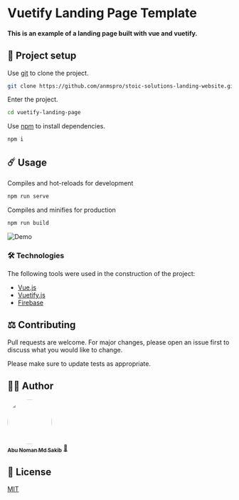 # Vuetify Landing Page Template

#### This is an example of a landing page built with vue and vuetify.

## 🚀 Project setup

Use [git](https://git-scm.com/) to clone the project.

```bash
git clone https://github.com/anmspro/stoic-solutions-landing-website.git
```

Enter the project.

```bash
cd vuetify-landing-page
```

Use [npm](https://www.npmjs.com/) to install dependencies.

```bash
npm i
```

## ☄️ Usage

Compiles and hot-reloads for development

```bash
npm run serve
```

Compiles and minifies for production

```bash
npm run build
```

![Demo](src/assets/img/ss-fullpage.png)

### 🛠️ Technologies

The following tools were used in the construction of the project:

- [Vue.js](https://vuejs.org/)
- [Vuetify.js](https://vuetifyjs.com/)
- [Firebase](https://firebase.google.com/)

## ⚖️ Contributing

Pull requests are welcome. For major changes, please open an issue first to discuss what you would like to change.

Please make sure to update tests as appropriate.

## 👷‍♂️ Author

<a href="https://github.com/anmspro">
 <img style="border-radius: 50%;" src="https://avatars.githubusercontent.com/u/33668152?v=4" width="100px;" alt=""/>
 <br />
 <sub><b>Abu Noman Md Sakib</b></sub></a> <a href="https://github.com/anmspro" title="Github">🚀</a>

## 🔑 License

[MIT](https://github.com/anmspro/stoic-solutions-landing-website/blob/master/LICENSE)

